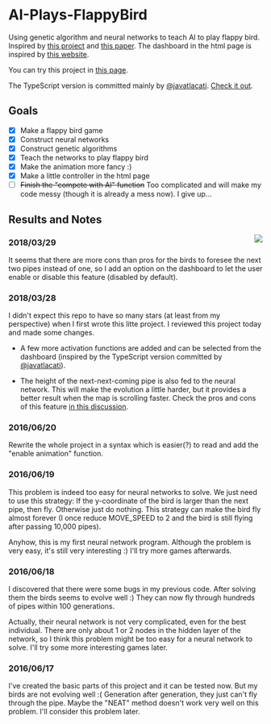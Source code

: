 # AI-Plays-FlappyBird
Using genetic algorithm and neural networks to teach AI to play flappy bird. Inspired by [this project](https://github.com/pakoito/MarI-O) and [this paper](http://nn.cs.utexas.edu/downloads/papers/stanley.ec02.pdf). The dashboard in the html page is inspired by [this website](http://rednuht.org/genetic_walkers/).

You can try this project in [this page](https://tsreaper.github.io/AI-Plays-FlappyBird/).

The TypeScript version is committed mainly by [@javatlacati](https://github.com/javatlacati). [Check it out](https://github.com/TsReaper/AI-Plays-FlappyBird/tree/typescript).

## Goals
- [x] Make a flappy bird game
- [x] Construct neural networks
- [x] Construct genetic algorithms
- [x] Teach the networks to play flappy bird
- [x] Make the animation more fancy :)
- [x] Make a little controller in the html page
- [ ] ~~Finish the "compete with AI" function~~ Too complicated and will make my code messy (though it is already a mess now). I give up...

## Results and Notes
<img src="https://github.com/TsReaper/AI-Plays-FlappyBird/blob/master/result.png" align="right">

### 2018/03/29
It seems that there are more cons than pros for the birds to foresee the next two pipes instead of one, so I add an option on the dashboard to let the user enable or disable this feature (disabled by default).

### 2018/03/28
I didn't expect this repo to have so many stars (at least from my perspective) when I first wrote this litte project. I reviewed this project today and made some changes.

* A few more activation functions are added and can be selected from the dashboard (inspired by the TypeScript version committed by [@javatlacati](https://github.com/javatlacati)).

* The height of the next-next-coming pipe is also fed to the neural network. This will make the evolution a little harder, but it provides a better result when the map is scrolling faster. Check the pros and cons of this feature [in this discussion](https://github.com/TsReaper/AI-Plays-FlappyBird/pull/2#issuecomment-377093794).

### 2016/06/20
Rewrite the whole project in a syntax which is easier(?) to read and add the "enable animation" function.

### 2016/06/19
This problem is indeed too easy for neural networks to solve. We just need to use this strategy: If the y-coordinate of the bird is larger than the next pipe, then fly. Otherwise just do nothing. This strategy can make the bird fly almost forever (I once reduce MOVE_SPEED to 2 and the bird is still flying after passing 10,000 pipes).

Anyhow, this is my first neural network program. Although the problem is very easy, it's still very interesting :) I'll try more games afterwards.

### 2016/06/18
I discovered that there were some bugs in my previous code. After solving them the birds seems to evolve well :) They can now fly through hundreds of pipes within 100 generations.

Actually, their neural network is not very complicated, even for the best individual. There are only about 1 or 2 nodes in the hidden layer of the network, so I think this problem might be too easy for a neural network to solve. I'll try some more interesting games later.

### 2016/06/17
I've created the basic parts of this project and it can be tested now. But my birds are not evolving well :( Generation after generation, they just can't fly through the pipe. Maybe the "NEAT" method doesn't work very well on this problem. I'll consider this problem later.
